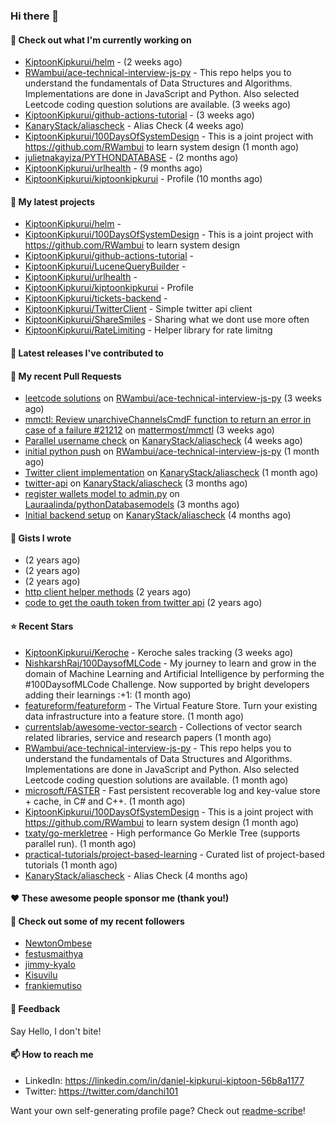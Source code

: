 
### Hi there 👋

#### 👷 Check out what I'm currently working on

- [KiptoonKipkurui/helm](https://github.com/KiptoonKipkurui/helm) -  (2 weeks ago)
- [RWambui/ace-technical-interview-js-py](https://github.com/RWambui/ace-technical-interview-js-py) - This repo helps you to understand the fundamentals of Data Structures and Algorithms. Implementations are done in JavaScript and Python. Also selected Leetcode coding question solutions are available.  (3 weeks ago)
- [KiptoonKipkurui/github-actions-tutorial](https://github.com/KiptoonKipkurui/github-actions-tutorial) -  (3 weeks ago)
- [KanaryStack/aliascheck](https://github.com/KanaryStack/aliascheck) - Alias Check (4 weeks ago)
- [KiptoonKipkurui/100DaysOfSystemDesign](https://github.com/KiptoonKipkurui/100DaysOfSystemDesign) - This is a joint project with https://github.com/RWambui to learn system design (1 month ago)
- [julietnakayiza/PYTHONDATABASE](https://github.com/julietnakayiza/PYTHONDATABASE) -  (2 months ago)
- [KiptoonKipkurui/urlhealth](https://github.com/KiptoonKipkurui/urlhealth) -  (9 months ago)
- [KiptoonKipkurui/kiptoonkipkurui](https://github.com/KiptoonKipkurui/kiptoonkipkurui) - Profile (10 months ago)

#### 🌱 My latest projects

- [KiptoonKipkurui/helm](https://github.com/KiptoonKipkurui/helm) - 
- [KiptoonKipkurui/100DaysOfSystemDesign](https://github.com/KiptoonKipkurui/100DaysOfSystemDesign) - This is a joint project with https://github.com/RWambui to learn system design
- [KiptoonKipkurui/github-actions-tutorial](https://github.com/KiptoonKipkurui/github-actions-tutorial) - 
- [KiptoonKipkurui/LuceneQueryBuilder](https://github.com/KiptoonKipkurui/LuceneQueryBuilder) - 
- [KiptoonKipkurui/urlhealth](https://github.com/KiptoonKipkurui/urlhealth) - 
- [KiptoonKipkurui/kiptoonkipkurui](https://github.com/KiptoonKipkurui/kiptoonkipkurui) - Profile
- [KiptoonKipkurui/tickets-backend](https://github.com/KiptoonKipkurui/tickets-backend) - 
- [KiptoonKipkurui/TwitterClient](https://github.com/KiptoonKipkurui/TwitterClient) - Simple twitter api client
- [KiptoonKipkurui/ShareSmiles](https://github.com/KiptoonKipkurui/ShareSmiles) - Sharing what we dont use more often
- [KiptoonKipkurui/RateLimiting](https://github.com/KiptoonKipkurui/RateLimiting) - Helper library for rate limitng 

#### 🔭 Latest releases I've contributed to


#### 🔨 My recent Pull Requests

- [leetcode solutions](https://github.com/RWambui/ace-technical-interview-js-py/pull/26) on [RWambui/ace-technical-interview-js-py](https://github.com/RWambui/ace-technical-interview-js-py) (3 weeks ago)
- [mmctl: Review unarchiveChannelsCmdF function to return an error in case of a failure #21212](https://github.com/mattermost/mmctl/pull/572) on [mattermost/mmctl](https://github.com/mattermost/mmctl) (3 weeks ago)
- [Parallel username check](https://github.com/KanaryStack/aliascheck/pull/53) on [KanaryStack/aliascheck](https://github.com/KanaryStack/aliascheck) (4 weeks ago)
- [initial python push](https://github.com/RWambui/ace-technical-interview-js-py/pull/25) on [RWambui/ace-technical-interview-js-py](https://github.com/RWambui/ace-technical-interview-js-py) (1 month ago)
- [Twitter client implementation](https://github.com/KanaryStack/aliascheck/pull/40) on [KanaryStack/aliascheck](https://github.com/KanaryStack/aliascheck) (1 month ago)
- [twitter-api](https://github.com/KanaryStack/aliascheck/pull/17) on [KanaryStack/aliascheck](https://github.com/KanaryStack/aliascheck) (3 months ago)
- [register wallets model to admin.py](https://github.com/Lauraalinda/pythonDatabasemodels/pull/1) on [Lauraalinda/pythonDatabasemodels](https://github.com/Lauraalinda/pythonDatabasemodels) (3 months ago)
- [Initial backend setup](https://github.com/KanaryStack/aliascheck/pull/7) on [KanaryStack/aliascheck](https://github.com/KanaryStack/aliascheck) (4 months ago)


#### 📓 Gists I wrote

- [](https://gist.github.com/75f8e6859120ff76384203162ff71031) (2 years ago)
- [](https://gist.github.com/36d123dbcfae3aa16c9fa05d14b77e70) (2 years ago)
- [](https://gist.github.com/03aa6a9e4d1f6e83ffe6ce69bac8ade0) (2 years ago)
- [http client helper methods](https://gist.github.com/42b4af13921bcb86f7f2aa61d76dc5f3) (2 years ago)
- [code to get the oauth token from twitter api](https://gist.github.com/4f857e433d186cdd79501c0bd4bff8b9) (2 years ago)

#### ⭐ Recent Stars

- [KiptoonKipkurui/Keroche](https://github.com/KiptoonKipkurui/Keroche) - Keroche sales tracking (3 weeks ago)
- [NishkarshRaj/100DaysofMLCode](https://github.com/NishkarshRaj/100DaysofMLCode) - My journey to learn and grow in the domain of Machine Learning and Artificial Intelligence by performing the #100DaysofMLCode Challenge. Now supported by bright developers adding their learnings :&#43;1: (1 month ago)
- [featureform/featureform](https://github.com/featureform/featureform) - The Virtual Feature Store. Turn your existing data infrastructure into a feature store. (1 month ago)
- [currentslab/awesome-vector-search](https://github.com/currentslab/awesome-vector-search) - Collections of vector search related libraries, service and research papers (1 month ago)
- [RWambui/ace-technical-interview-js-py](https://github.com/RWambui/ace-technical-interview-js-py) - This repo helps you to understand the fundamentals of Data Structures and Algorithms. Implementations are done in JavaScript and Python. Also selected Leetcode coding question solutions are available.  (1 month ago)
- [microsoft/FASTER](https://github.com/microsoft/FASTER) - Fast persistent recoverable log and key-value store &#43; cache, in C# and C&#43;&#43;. (1 month ago)
- [KiptoonKipkurui/100DaysOfSystemDesign](https://github.com/KiptoonKipkurui/100DaysOfSystemDesign) - This is a joint project with https://github.com/RWambui to learn system design (1 month ago)
- [txaty/go-merkletree](https://github.com/txaty/go-merkletree) - High performance Go Merkle Tree (supports parallel run). (1 month ago)
- [practical-tutorials/project-based-learning](https://github.com/practical-tutorials/project-based-learning) - Curated list of project-based tutorials (1 month ago)
- [KanaryStack/aliascheck](https://github.com/KanaryStack/aliascheck) - Alias Check (4 months ago)

#### ❤️ These awesome people sponsor me (thank you!)


#### 👯 Check out some of my recent followers

- [NewtonOmbese](https://github.com/NewtonOmbese)
- [festusmaithya](https://github.com/festusmaithya)
- [jimmy-kyalo](https://github.com/jimmy-kyalo)
- [Kisuvilu](https://github.com/Kisuvilu)
- [frankiemutiso](https://github.com/frankiemutiso)

#### 💬 Feedback

Say Hello, I don't bite!

#### 📫 How to reach me
- LinkedIn: https://linkedin.com/in/daniel-kipkurui-kiptoon-56b8a1177
- Twitter: https://twitter.com/danchi101


Want your own self-generating profile page? Check out [readme-scribe](https://github.com/muesli/readme-scribe)!
